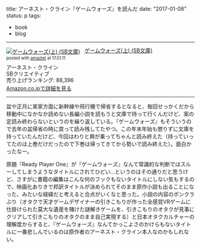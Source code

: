 title: アーネスト・クライン『ゲームウォーズ』を読んだ
date: "2017-01-08"
status: p
tags:
- book
- blog
---

<div class="amazlet-box" style="margin-bottom:0px;"><div class="amazlet-image" style="float:left;margin:0px 12px 1px 0px;"><a href="http://www.amazon.co.jp/exec/obidos/ASIN/4797365250/dotimpact-22/ref=nosim/" name="amazletlink" target="_blank"><img src="https://images-fe.ssl-images-amazon.com/images/I/51jLm8%2BhKOL._SL160_.jpg" alt="ゲームウォーズ(上) (SB文庫)" style="border: none;" /></a></div><div class="amazlet-info" style="line-height:120%; margin-bottom: 10px"><div class="amazlet-name" style="margin-bottom:10px;line-height:120%"><a href="http://www.amazon.co.jp/exec/obidos/ASIN/4797365250/dotimpact-22/ref=nosim/" name="amazletlink" target="_blank">ゲームウォーズ(上) (SB文庫)</a><div class="amazlet-powered-date" style="font-size:80%;margin-top:5px;line-height:120%">posted with <a href="http://www.amazlet.com/" title="amazlet" target="_blank">amazlet</a> at 17.01.11</div></div><div class="amazlet-detail">アーネスト・クライン <br />SBクリエイティブ <br />売り上げランキング: 88,396<br /></div><div class="amazlet-sub-info" style="float: left;"><div class="amazlet-link" style="margin-top: 5px"><a href="http://www.amazon.co.jp/exec/obidos/ASIN/4797365250/dotimpact-22/ref=nosim/" name="amazletlink" target="_blank">Amazon.co.jpで詳細を見る</a></div></div></div><div class="amazlet-footer" style="clear: left"></div></div>

---

盆や正月に実家方面に新幹線や飛行機で帰省するとなると、毎回せっかくだから移動中になかなか読めない長編小説を読もうと文庫で持って行くんだけど、案の定読み終わらないというのを繰り返している。『ゲームウォーズ』もそういうので去年の盆帰省の時に買って読み残してたやつ。この年末年始も懲りずに文庫を持っていたんだけど、今回はわりと興が乗ってちゃんと読み終えた（持っていってたのは上巻だけだったので下巻は帰ってきてから勢いで読み終えた）。面白かったなー。

原題『Ready Player One』が『ゲームウォーズ』なんて常識的な判断ではスルーしてしまうようなタイトルにされてひどい…というのはその通りだと思うけど、さすがに書籍の編集はこんな何のフックもないタイトルにしない気もするので、映画化ありきで邦訳タイトルが決められてそのまま原作小説も出ることになった、みたいな経緯だと考えると合点がいくなと思った。小説の内容のボンクラぶり（オタクで天才ゲームデザイナーの引きこもりが作った全感覚VRゲームに仕掛けられた莫大な遺産を賭けた謎解きゲームを、引きこもりのオタクが見事にクリアして引きこもりのオタクのまま自己実現する）と日本オタクカルチャーの理解度からすると、『ゲームウォーズ』なんてかっこよさのかけらもないタイトルに一番悲しんでいるのは原作者のアーネスト・クライン本人なのかもしれない。
